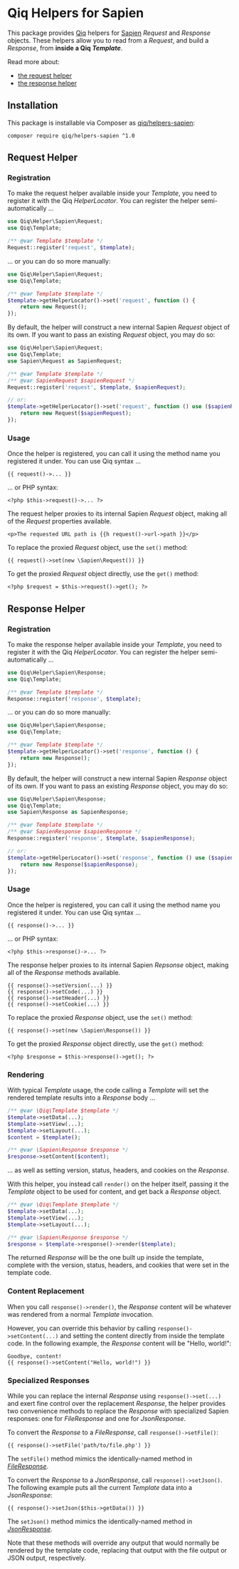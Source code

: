 # Qiq Helpers for Sapien

This package provides [Qiq](https://qiqphp.com) helpers for
[Sapien](https://sapienphp.com) _Request_ and _Response_ objects. These helpers
allow you to read from a _Request_, and build a _Response_, from **inside a
Qiq _Template_**.

Read more about:

- [the request helper](#request-helper)
- [the response helper](#response-helper)

## Installation

This package is installable via Composer as
[qiq/helpers-sapien](https://packagist.org/packages/qiq/helper-sapien):

```
composer require qiq/helpers-sapien ^1.0
```

## Request Helper

### Registration

To make the request helper available inside your _Template_, you need to
register it with the Qiq _HelperLocator_. You can register the helper
semi-automatically ...

```php
use Qiq\Helper\Sapien\Request;
use Qiq\Template;

/** @var Template $template */
Request::register('request', $template);
```

... or you can do so more manually:

```php
use Qiq\Helper\Sapien\Request;
use Qiq\Template;

/** @var Template $template */
$template->getHelperLocator()->set('request', function () {
    return new Request();
});
```

By default, the helper will construct a new internal Sapien _Request_ object of
its own. If you want to pass an existing _Request_ object, you may do so:

```php
use Qiq\Helper\Sapien\Request;
use Qiq\Template;
use Sapien\Request as SapienRequest;

/** @var Template $template */
/** @var SapienRequest $sapienRequest */
Request::register('request', $template, $sapienRequest);

// or:
$template->getHelperLocator()->set('request', function () use ($sapienRequest) {
    return new Request($sapienRequest);
});
```

### Usage

Once the helper is registered, you can call it using the method name you
registered it under. You can use Qiq syntax ...

```qiq
{{ request()->... }}
```

... or PHP syntax:

```html+php
<?php $this->request()->... ?>
```

The request helper proxies to its internal Sapien _Request_ object, making
all of the _Request_ properties available.

```qiq
<p>The requested URL path is {{h request()->url->path }}</p>
```

To replace the proxied _Request_ object, use the `set()` method:

```qiq
{{ request()->set(new \Sapien\Request()) }}
```

To get the proxied _Request_ object directly, use the `get()` method:

```html+php
<?php $request = $this->request()->get(); ?>
```

## Response Helper

### Registration

To make the response helper available inside your _Template_, you need to
register it with the Qiq _HelperLocator_. You can register the helper
semi-automatically ...

```php
use Qiq\Helper\Sapien\Response;
use Qiq\Template;

/** @var Template $template */
Response::register('response', $template);
```

... or you can do so more manually:

```php
use Qiq\Helper\Sapien\Response;
use Qiq\Template;

/** @var Template $template */
$template->getHelperLocator()->set('response', function () {
    return new Response();
});
```

By default, the helper will construct a new internal Sapien _Response_ object of
its own. If you want to pass an existing _Response_ object, you may do so:

```php
use Qiq\Helper\Sapien\Response;
use Qiq\Template;
use Sapien\Response as SapienResponse;

/** @var Template $template */
/** @var SapienResponse $sapienResponse */
Response::register('response', $template, $sapienResponse);

// or:
$template->getHelperLocator()->set('response', function () use ($sapienResponse) {
    return new Response($sapienResponse);
});
```

### Usage

Once the helper is registered, you can call it using the method name you
registered it under. You can use Qiq syntax ...

```qiq
{{ response()->... }}
```

... or PHP syntax:

```html+php
<?php $this->response()->... ?>
```

The response helper proxies to its internal Sapien _Repsonse_ object, making
all of the _Response_ methods available.

```qiq
{{ response()->setVersion(...) }}
{{ response()->setCode(...) }}
{{ response()->setHeader(...) }}
{{ response()->setCookie(...) }}
```

To replace the proxied _Response_ object, use the `set()` method:

```qiq
{{ response()->set(new \Sapien\Response()) }}
```

To get the proxied _Response_ object directly, use the `get()` method:

```html+php
<?php $response = $this->response()->get(); ?>
```

### Rendering

With typical _Template_ usage, the code calling a _Template_ will set the
rendered template results into a _Response_ body ...

```php
/** @var \Qiq\Template $template */
$template->setData(...);
$template->setView(...);
$template->setLayout(...);
$content = $template();

/** @var \Sapien\Response $response */
$response->setContent($content);
```

... as well as setting version, status, headers, and cookies on the _Response_.

With this helper, you instead call `render()` on the helper itself, passing it
the _Template_ object to be used for content, and get back a _Response_
object.


```php
/** @var \Qiq\Template $template */
$template->setData(...);
$template->setView(...);
$template->setLayout(...);

/** @var \Sapien\Response $response */
$response = $template->response()->render($template);
```

The returned _Response_ will be the one built up inside the template, complete
with the version, status, headers, and cookies that were set in the template
code.

### Content Replacement

When you call `response()->render()`, the _Response_ content will be whatever
was rendered from a normal _Template_ invocation.

However, you can override this behavior by calling `response()->setContent(...)`
and setting the content directly from inside the template code. In the following
example, the _Response_ content will be "Hello, world!":

```qiq
Goodbye, content!
{{ response()->setContent("Hello, world!") }}
```

### Specialized Responses

While you can replace the internal _Response_ using `response()->set(...)` and
exert fine control over the replacement _Response_, the helper provides two
convenience methods to replace the _Response_ with specialized Sapien
responses: one for _FileResponse_ and one for _JsonResponse_.

To convert the _Response_ to a _FileResponse_, call `response()->setFile()`:

```qiq
{{ response()->setFile('path/to/file.php') }}
```

The `setFile()` method mimics the identically-named method in
[_FileResponse_](https://sapienphp.com/1.x/response/special.html#1-2-9-1).

To convert the _Response_ to a _JsonResponse_, call `response()->setJson()`. The
following example puts all the current _Template_ data into a _JsonResponse_:

```qiq
{{ response()->setJson($this->getData()) }}
```

The `setJson()` method mimics the identically-named method in
[_JsonResponse_](https://sapienphp.com/1.x/response/special.html#1-2-9-2).

Note that these methods will override any output that would normally be rendered
by the template code, replacing that output with the file output or JSON output,
respectively.
